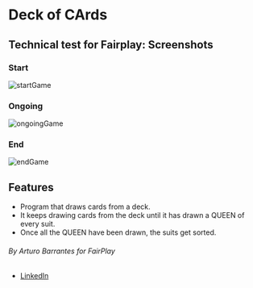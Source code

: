 # Deck of CArds
## Technical test for Fairplay: Screenshots

### Start
![startGame](https://res.cloudinary.com/dad5dandd/image/upload/v1664384685/deckProject/juegoInicio_t1amgu.png)
### Ongoing
![ongoingGame](https://res.cloudinary.com/dad5dandd/image/upload/v1664384688/deckProject/juegoEnCurso_l7d2zk.png)

### End
![endGame](https://res.cloudinary.com/dad5dandd/image/upload/v1664384685/deckProject/juegoFinalizado_ychj5m.png)

## Features

- Program that draws cards from a deck. 
- It keeps drawing cards from the deck until it has drawn a QUEEN of every suit.
- Once all the QUEEN have been drawn, the suits get sorted.

###### By Arturo Barrantes for FairPlay
- [LinkedIn](https://www.linkedin.com/in/arturobarrantesv/)
